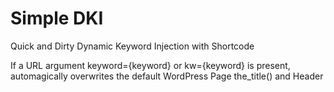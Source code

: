 Simple DKI
==========

Quick and Dirty Dynamic Keyword Injection with Shortcode

If a URL argument keyword={keyword} or kw={keyword} is present, automagically overwrites the default WordPress Page the_title() and Header <title> with that {keyword}. + characters separating multiple words is automatically converted into spaces upon output.

Also provides a [keyword] shortcode for Dynamic Keyword Injection in to Page / Post / Widget / whatever content, which has the following arguments:

# case :
#* "titlecase" (default) uses ucwords(...) to Title Case whatever keyword(s) are present
#* "upper" or "uppercase"
#* "lower" or "lowercase"
# default
#* defaults to "" which will not override the default Page Title wherever it may appear, but will just not output anything when the shortcode is used.
#* optionally specify a word or phrase to output if a keyword or kw is found present in the URL

Installation
------------

# Upload file to the `/wp-content/plugins/` directory
# Activate the Simple DKI plugin through the 'Plugins' menu in the WordPress Admin Panel.
# Use the shortcode on any Pages you want
# Link people to those pages with the kw or keyword URL arguments

Changelog
---------

### 1.0.1

Updated author, author URI, and License in the Plugin info

### 1.0

Initial release
